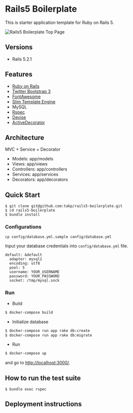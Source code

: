 # Rails5 Boilerplate

This is starter application template for Ruby on Rails 5.

![Rails5 Boilerplate Top Page](https://raw.githubusercontent.com/takp/rails5-boilerplate/master/docs/images/rails5-top-page.png "Rails5 Boilerplate")

## Versions

- Rails 5.2.1

## Features

- [Ruby on Rails](http://rubyonrails.org/)
- [Twitter Bootstrap 3](https://github.com/twbs/bootstrap-sass)
- [FontAwesome](https://github.com/FortAwesome/font-awesome-sass)
- [Slim Template Engine](http://slim-lang.com/)
- MySQL
- [Rspec](https://github.com/rspec/rspec-rails)
- [Devise](https://github.com/plataformatec/devise)
- [ActiveDecorator](https://github.com/amatsuda/active_decorator)

## Architecture

MVC + Service + Decorator

- Models: app/models
- Views: app/views
- Controllers: app/controllers
- Services: app/services
- Decorators: app/decorators

## Quick Start

```
$ git clone git@github.com:takp/rails5-boilerplate.git
$ cd rails5-boilerplate
$ bundle install
```

### Configurations

```
cp config/database.yml.sample config/database.yml
```

Input your database credentials into `config/database.yml` file.

```
default: &default
  adapter: mysql2
  encoding: utf8
  pool: 5
  username: YOUR_USERNAME
  password: YOUR_PASSWORD
  socket: /tmp/mysql.sock
```

### Run

- Build

```bash
$ docker-compose build
```

- Initialize database

```bash
$ docker-compose run app rake db:create
$ docker-compose run app rake db:migrate
```

- Run

```bash
$ docker-compose up
```

and go to [http://localhost:3000/](http://localhost:3000/).


## How to run the test suite

```
$ bundle exec rspec
```

## Deployment instructions
